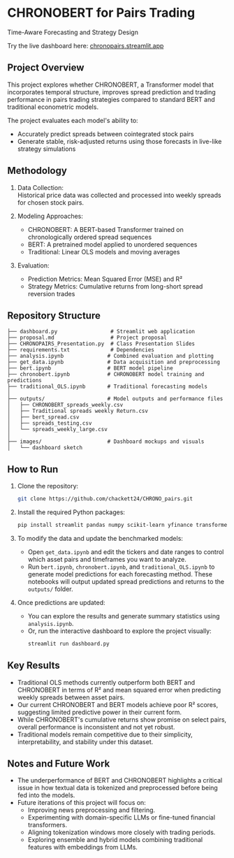 # CHRONOBERT for Pairs Trading  

Time-Aware Forecasting and Strategy Design

Try the live dashboard here: [chronopairs.streamlit.app](https://chronopairs.streamlit.app)

## Project Overview

This project explores whether CHRONOBERT, a Transformer model that incorporates temporal structure, improves spread prediction and trading performance in pairs trading strategies compared to standard BERT and traditional econometric models.

The project evaluates each model's ability to:
- Accurately predict spreads between cointegrated stock pairs
- Generate stable, risk-adjusted returns using those forecasts in live-like strategy simulations

## Methodology

1. Data Collection:  
   Historical price data was collected and processed into weekly spreads for chosen stock pairs.

2. Modeling Approaches:  
   - CHRONOBERT: A BERT-based Transformer trained on chronologically ordered spread sequences  
   - BERT: A pretrained model applied to unordered sequences  
   - Traditional: Linear OLS models and moving averages

3. Evaluation:  
   - Prediction Metrics: Mean Squared Error (MSE) and R²  
   - Strategy Metrics: Cumulative returns from long-short spread reversion trades

## Repository Structure

```
├── dashboard.py                 # Streamlit web application
├── proposal.md                  # Project proposal
├── CHRONOPAIRS_Presentation.py  # Class Presentation Slides
├── requirements.txt             # Dependencies
├── analysis.ipynb              # Combined evaluation and plotting
├── get_data.ipynb              # Data acquisition and preprocessing
├── bert.ipynb                  # BERT model pipeline
├── chronobert.ipynb            # CHRONOBERT model training and predictions
├── traditional_OLS.ipynb       # Traditional forecasting models
│
├── outputs/                    # Model outputs and performance files
│   ├── CHRONOBERT_spreads_weekly.csv
│   ├── Traditional spreads weekly Return.csv
│   ├── bert_spread.csv
│   ├── spreads_testing.csv
│   └── spreads_weekly_large.csv
│
├── images/                     # Dashboard mockups and visuals
│   └── dashboard sketch
```

## How to Run

1. Clone the repository:
   ```bash
   git clone https://github.com/chackett24/CHRONO_pairs.git
   ```

2. Install the required Python packages:
   ```bash
   pip install streamlit pandas numpy scikit-learn yfinance transformers torch tqdm python-dateutil
   ```

3. To modify the data and update the benchmarked models:

   - Open `get_data.ipynb` and edit the tickers and date ranges to control which asset pairs and timeframes you want to analyze.
   - Run `bert.ipynb`, `chronobert.ipynb`, and `traditional_OLS.ipynb` to generate model predictions for each forecasting method. These notebooks will output updated spread predictions and returns to the `outputs/` folder.

4. Once predictions are updated:

   - You can explore the results and generate summary statistics using `analysis.ipynb`.
   - Or, run the interactive dashboard to explore the project visually:
     ```bash
     streamlit run dashboard.py
     ```


## Key Results

- Traditional OLS methods currently outperform both BERT and CHRONOBERT in terms of R² and mean squared error when predicting weekly spreads between asset pairs.
- Our current CHRONOBERT and BERT models achieve poor R² scores, suggesting limited predictive power in their current form.
- While CHRONOBERT's cumulative returns show promise on select pairs, overall performance is inconsistent and not yet robust.
- Traditional models remain competitive due to their simplicity, interpretability, and stability under this dataset.

## Notes and Future Work

- The underperformance of BERT and CHRONOBERT highlights a critical issue in how textual data is tokenized and preprocessed before being fed into the models.
- Future iterations of this project will focus on:
  - Improving news preprocessing and filtering.
  - Experimenting with domain-specific LLMs or fine-tuned financial transformers.
  - Aligning tokenization windows more closely with trading periods.
  - Exploring ensemble and hybrid models combining traditional features with embeddings from LLMs.

